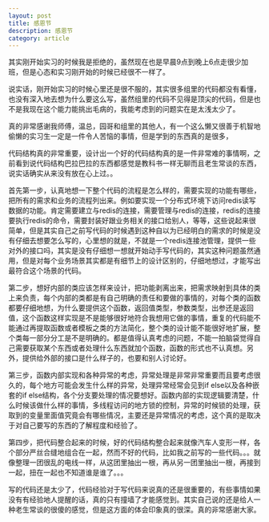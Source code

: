 ```yaml
---
layout: post
title: 感恩节
description: 感恩节
category: article
---
```


其实刚开始实习的时候我是拒绝的，虽然现在也是早晨9点到晚上6点走很少加班，但是心态和实习刚开始的时候已经很不一样了。

说实话，刚开始实习的时候心里还是很不服的，其实很多组里的代码都没有看懂，也没有深入地去想为什么要这么写，虽然组里的代码不见得是顶尖的代码，但是也不是我现在这个能力能挑出毛病的，我能考虑到的问题实在是太浅太少了。

<!-- more -->

真的非常感谢我师傅，温总，园哥和组里的其他人，有一个这么懒又很善于机智地偷懒的实习生一定是一件令人苦恼的事情，但是学到的东西真的是很多，

代码结构真的非常重要，设计出一个好的代码结构真的是一件非常难的事情啊，之前看到说代码结构巴拉巴拉的东西都感觉是教科书一样无聊而且老生常谈的东西，说实话确实从来没有放在心上过。。

首先第一步，认真地想一下整个代码的流程是怎么样的，需要实现的功能有哪些，把所有的需求和业务的流程列出来。例如要实现一个分布式环境下访问redis读写数据的功能。肯定需要建立与redis的连接，需要管理与redis的连接，redis的连接要执行redis的命令，需要封装好跟业务相关的接口给别人，等等，这些说起来很简单，但是其实自己之前写代码的时候遇到这种自以为已经明白的需求的时候是没有仔细去想要怎么写的，心里想的就是，不就是一个redis连接池管理，提供一些对外的接口吗，其实是没有仔细想一想就开始动手写代码的，其实这种问题虽然通用，但是对每个业务场景其实都是有细节上的设计区别的，仔细地想过，才能写出最符合这个场景的代码。

第二步，想好内部的类应该怎样来设计，把功能剥离出来，把需求映射到具体的类上来负责，每个内部的类都是有自己明确的责任和要做的事情的，对每个类的函数都要仔细地想，为什么要提供这个函数，返回值类型，参数类型，出参还是返回值，这个函数这样实现是不是能够很好地符合我想用它做的事情，重复的代码能不能通过再提取函数或者模板之类的方法简化，整个类的设计能不能很好地扩展，整个类每一部分分工是不是明确的。都是值得认真考虑的问题，不能一拍脑袋觉得自己需要获取某个东西或者处理什么东西就加个函数，函数的形式也不认真想。另外，提供给外部的接口是什么样子的，也要和别人讨论好。

第三步，函数内部实现和各种异常的考虑，异常处理是非常非常重要而且要考虑很久的，每个地方可能会发生什么样的异常，处理异常经常会见到if else以及各种嵌套的if else结构，各个分支要处理的情况要想好。函数内部的实现逻辑要清楚，什么时候该做什么样的事情，多线程访问的地方锁的控制，异常的时候锁的处理，获取到的变量里面值究竟会有哪些情况，主要还是异常情况的考虑，这个真的是取决于对自己要写的东西的了解程度和经验了。

第四步，把代码整合起来的时候，好的代码结构整合起来就像汽车人变形一样，各个部分严丝合缝地组合在一起，然而不好的代码，比如我之前写的一些代码。。。就像整理一团很乱的电线一样，从这团里抽出一根，再从另一团里抽出一根，再接到一起，扭在一起也不知道谁是谁了。。。

写的代码还是太少了，代码经验对于写代码来说真的还是很重要的，有些事情如果没有有经验地人提醒的话，真的只有撞墙了才能感觉到。其实自己说的还是给人一种老生常谈的很傻的感觉，但是这方面的体会印象真的很深。真的非常感谢大家。
